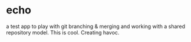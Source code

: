 # echo
a test app to play with git branching &amp; merging and working with a shared repository model.  This is cool. Creating havoc.
